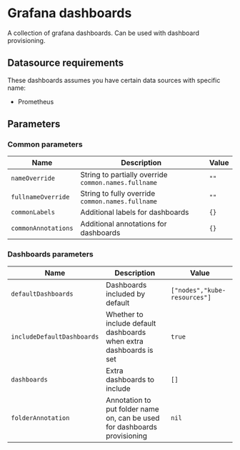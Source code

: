 # Grafana dashboards

A collection of grafana dashboards. Can be used with dashboard provisioning.

## Datasource requirements

These dashboards assumes you have certain data sources with specific name:

- Prometheus

## Parameters

### Common parameters

| Name                | Description                                          | Value |
| ------------------- | ---------------------------------------------------- | ----- |
| `nameOverride`      | String to partially override `common.names.fullname` | `""`  |
| `fullnameOverride`  | String to fully override `common.names.fullname`     | `""`  |
| `commonLabels`      | Additional labels for dashboards                     | `{}`  |
| `commonAnnotations` | Additional annotations for dashboards                | `{}`  |


### Dashboards parameters

| Name                       | Description                                                               | Value                        |
| -------------------------- | ------------------------------------------------------------------------- | ---------------------------- |
| `defaultDashboards`        | Dashboards included by default                                            | `["nodes","kube-resources"]` |
| `includeDefaultDashboards` | Whether to include default dashboards when extra dashboards is set        | `true`                       |
| `dashboards`               | Extra dashboards to include                                               | `[]`                         |
| `folderAnnotation`         | Annotation to put folder name on, can be used for dashboards provisioning | `nil`                        |
